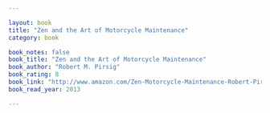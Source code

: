 ```yaml
---

layout: book
title: "Zen and the Art of Motorcycle Maintenance"
category: book

book_notes: false
book_title: "Zen and the Art of Motorcycle Maintenance"
book_author: "Robert M. Pirsig"
book_rating: 8
book_link: "http://www.amazon.com/Zen-Motorcycle-Maintenance-Robert-Pirsig-ebook/dp/B0026772N8/"
book_read_year: 2013

---
```


